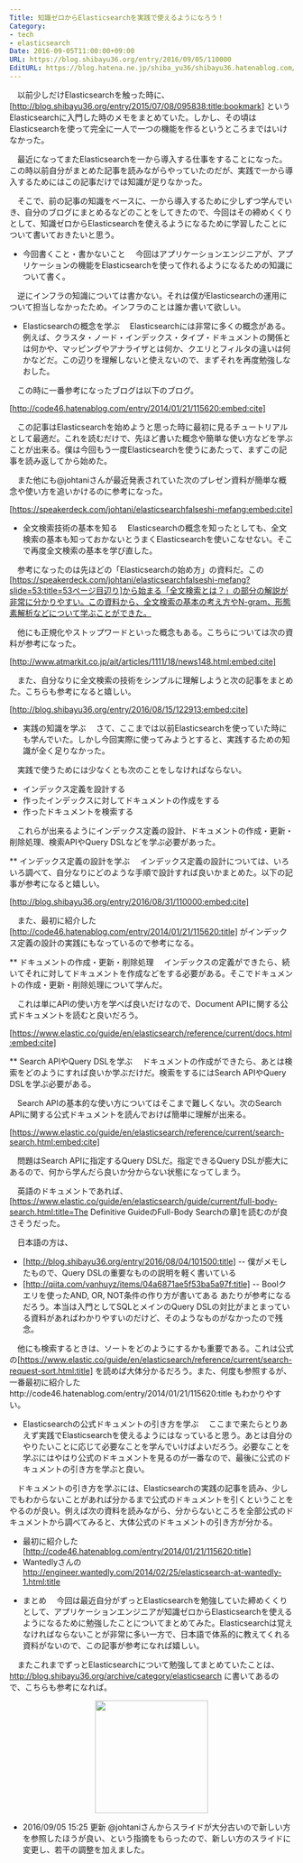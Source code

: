 ```yaml
---
Title: 知識ゼロからElasticsearchを実践で使えるようになろう！
Category:
- tech
- elasticsearch
Date: 2016-09-05T11:00:00+09:00
URL: https://blog.shibayu36.org/entry/2016/09/05/110000
EditURL: https://blog.hatena.ne.jp/shiba_yu36/shibayu36.hatenablog.com/atom/entry/10328749687182370938
---
```


　以前少しだけElasticsearchを触った時に、[http://blog.shibayu36.org/entry/2015/07/08/095838:title:bookmark] というElasticsearchに入門した時のメモをまとめていた。しかし、その頃はElasticsearchを使って完全に一人で一つの機能を作るというところまではいけなかった。

　最近になってまたElasticsearchを一から導入する仕事をすることになった。この時以前自分がまとめた記事を読みながらやっていたのだが、実践で一から導入するためにはこの記事だけでは知識が足りなかった。

　そこで、前の記事の知識をベースに、一から導入するために少しずつ学んでいき、自分のブログにまとめるなどのことをしてきたので、今回はその締めくくりとして、知識ゼロからElasticsearchを使えるようになるために学習したことについて書いておきたいと思う。

* 今回書くこと・書かないこと
　今回はアプリケーションエンジニアが、アプリケーションの機能をElasticsearchを使って作れるようになるための知識について書く。

　逆にインフラの知識については書かない。それは僕がElasticsearchの運用について担当しなかったため。インフラのことは誰か書いて欲しい。

* Elasticsearchの概念を学ぶ
　Elasticsearchには非常に多くの概念がある。例えば、クラスタ・ノード・インデックス・タイプ・ドキュメントの関係とは何かや、マッピングやアナライザとは何か、クエリとフィルタの違いは何かなどだ。この辺りを理解しないと使えないので、まずそれを再度勉強しなおした。


　この時に一番参考になったブログは以下のブログ。

[http://code46.hatenablog.com/entry/2014/01/21/115620:embed:cite]

　この記事はElasticsearchを始めようと思った時に最初に見るチュートリアルとして最適だ。これを読むだけで、先ほど書いた概念や簡単な使い方などを学ぶことが出来る。僕は今回もう一度Elasticsearchを使うにあたって、まずこの記事を読み返してから始めた。


　また他にも@johtaniさんが最近発表されていた次のプレゼン資料が簡単な概念や使い方を追いかけるのに参考になった。

[https://speakerdeck.com/johtani/elasticsearchfalseshi-mefang:embed:cite]


* 全文検索技術の基本を知る
　Elasticsearchの概念を知ったとしても、全文検索の基本も知っておかないとうまくElasticsearchを使いこなせない。そこで再度全文検索の基本を学び直した。

　参考になったのは先ほどの「Elasticsearchの始め方」の資料だ。この[https://speakerdeck.com/johtani/elasticsearchfalseshi-mefang?slide=53:title=53ページ目辺り]から始まる「全文検索とは？」の部分の解説が非常に分かりやすい。この資料から、全文検索の基本の考え方やN-gram、形態素解析などについて学ぶことができた。


　他にも正規化やストップワードといった概念もある。こちらについては次の資料が参考になった。

[http://www.atmarkit.co.jp/ait/articles/1111/18/news148.html:embed:cite]


　また、自分なりに全文検索の技術をシンプルに理解しようと次の記事をまとめた。こちらも参考になると嬉しい。

[http://blog.shibayu36.org/entry/2016/08/15/122913:embed:cite]


* 実践の知識を学ぶ
　さて、ここまでは以前Elasticsearchを使っていた時にも学んでいた。しかし今回実際に使ってみようとすると、実践するための知識が全く足りなかった。

　実践で使うためには少なくとも次のことをしなければならない。

- インデックス定義を設計する
- 作ったインデックスに対してドキュメントの作成をする
- 作ったドキュメントを検索する

　これらが出来るようにインデックス定義の設計、ドキュメントの作成・更新・削除処理、検索APIやQuery DSLなどを学ぶ必要があった。

** インデックス定義の設計を学ぶ
　インデックス定義の設計については、いろいろ調べて、自分なりにどのような手順で設計すれば良いかまとめた。以下の記事が参考になると嬉しい。

[http://blog.shibayu36.org/entry/2016/08/31/110000:embed:cite]


　また、最初に紹介した[http://code46.hatenablog.com/entry/2014/01/21/115620:title] がインデックス定義の設計の実践にもなっているので参考になる。

** ドキュメントの作成・更新・削除処理
　インデックスの定義ができたら、続いてそれに対してドキュメントを作成などをする必要がある。そこでドキュメントの作成・更新・削除処理について学んだ。

　これは単にAPIの使い方を学べば良いだけなので、Document APIに関する公式ドキュメントを読むと良いだろう。

[https://www.elastic.co/guide/en/elasticsearch/reference/current/docs.html:embed:cite]


** Search APIやQuery DSLを学ぶ
　ドキュメントの作成ができたら、あとは検索をどのようにすれば良いか学ぶだけだ。検索をするにはSearch APIやQuery DSLを学ぶ必要がある。

　Search APIの基本的な使い方についてはそこまで難しくない。次のSearch APIに関する公式ドキュメントを読んでおけば簡単に理解が出来る。

[https://www.elastic.co/guide/en/elasticsearch/reference/current/search-search.html:embed:cite]


　問題はSearch APIに指定するQuery DSLだ。指定できるQuery DSLが膨大にあるので、何から学んだら良いか分からない状態になってしまう。

　英語のドキュメントであれば、[https://www.elastic.co/guide/en/elasticsearch/guide/current/full-body-search.html:title=The Definitive GuideのFull-Body Searchの章]を読むのが良さそうだった。

　日本語の方は、
- [http://blog.shibayu36.org/entry/2016/08/04/101500:title]
-- 僕がメモしたもので、Query DSLの重要なものの説明を軽く書いている
- [http://qiita.com/vanhuyz/items/04a6871ae5f53ba5a97f:title]
-- Boolクエリを使ったAND, OR, NOT条件の作り方が書いてある
あたりが参考になるだろう。本当は入門としてSQLとメインのQuery DSLの対比がまとまっている資料があればわかりやすいのだけど、そのようなものがなかったので残念。


　他にも検索するときは、ソートをどのようにするかも重要である。これは公式の[https://www.elastic.co/guide/en/elasticsearch/reference/current/search-request-sort.html:title] を読めば大体分かるだろう。また、何度も参照するが、一番最初に紹介したhttp://code46.hatenablog.com/entry/2014/01/21/115620:title もわかりやすい。


* Elasticsearchの公式ドキュメントの引き方を学ぶ
　ここまで来たらとりあえず実践でElasticsearchを使えるようにはなっていると思う。あとは自分のやりたいことに応じて必要なことを学んでいけばよいだろう。必要なことを学ぶにはやはり公式のドキュメントを見るのが一番なので、最後に公式のドキュメントの引き方を学ぶと良い。

　ドキュメントの引き方を学ぶには、Elasticsearchの実践の記事を読み、少しでもわからないことがあれば分かるまで公式のドキュメントを引くということをやるのが良い。例えば次の資料を読みながら、分からないところを全部公式のドキュメントから調べてみると、大体公式のドキュメントの引き方が分かる。

- 最初に紹介した[http://code46.hatenablog.com/entry/2014/01/21/115620:title]
- Wantedlyさんの http://engineer.wantedly.com/2014/02/25/elasticsearch-at-wantedly-1.html:title

* まとめ
　今回は最近自分がずっとElasticsearchを勉強していた締めくくりとして、アプリケーションエンジニアが知識ゼロからElasticsearchを使えるようになるために勉強したことについてまとめてみた。Elasticsearchは覚えなければならないことが非常に多い一方で、日本語で体系的に教えてくれる資料がないので、この記事が参考になれば嬉しい。

　またこれまでずっとElasticsearchについて勉強してまとめていたことは、 http://blog.shibayu36.org/archive/category/elasticsearch に書いてあるので、こちらも参考になれば。

<div style="text-align:center;">
<a href="https://www.elastic.co/guide/en/elasticsearch/reference/current/index.html" style="text-decoration:none;">
<img src="http://cdn-ak.f.st-hatena.com/images/fotolife/s/shiba_yu36/20160905/20160905041727.jpg?1473016956" height="200px" />
</a>
</div>

* 2016/09/05 15:25 更新
@johtaniさんからスライドが大分古いので新しい方を参照したほうが良い、という指摘をもらったので、新しい方のスライドに変更し、若干の調整を加えました。

